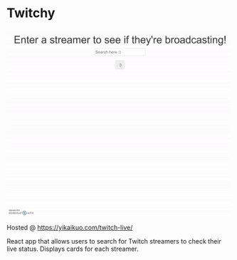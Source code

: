 # Twitchy
![Twitchy demo](demo/demo.gif)  
  
Hosted @ https://yikaikuo.com/twitch-live/  

React app that allows users to search for Twitch streamers to check their live status.
Displays cards for each streamer.
